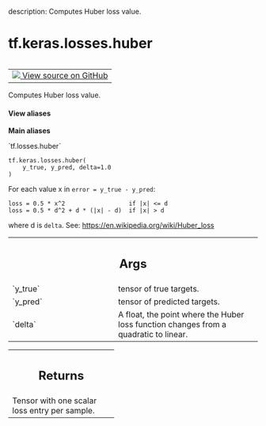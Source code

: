 description: Computes Huber loss value.

<div itemscope itemtype="http://developers.google.com/ReferenceObject">
<meta itemprop="name" content="tf.keras.losses.huber" />
<meta itemprop="path" content="Stable" />
</div>

# tf.keras.losses.huber

<!-- Insert buttons and diff -->

<table class="tfo-notebook-buttons tfo-api nocontent" align="left">
<td>
  <a target="_blank" href="https://github.com/tensorflow/tensorflow/blob/r2.3/tensorflow/python/keras/losses.py#L1421-L1456">
    <img src="https://www.tensorflow.org/images/GitHub-Mark-32px.png" />
    View source on GitHub
  </a>
</td>
</table>



Computes Huber loss value.

<section class="expandable">
  <h4 class="showalways">View aliases</h4>
  <p>
<b>Main aliases</b>
<p>`tf.losses.huber`</p>
</p>
</section>

<pre class="devsite-click-to-copy prettyprint lang-py tfo-signature-link">
<code>tf.keras.losses.huber(
    y_true, y_pred, delta=1.0
)
</code></pre>



<!-- Placeholder for "Used in" -->

For each value x in `error = y_true - y_pred`:

```
loss = 0.5 * x^2                  if |x| <= d
loss = 0.5 * d^2 + d * (|x| - d)  if |x| > d
```
where d is `delta`. See: https://en.wikipedia.org/wiki/Huber_loss

<!-- Tabular view -->
 <table class="responsive fixed orange">
<colgroup><col width="214px"><col></colgroup>
<tr><th colspan="2"><h2 class="add-link">Args</h2></th></tr>

<tr>
<td>
`y_true`
</td>
<td>
tensor of true targets.
</td>
</tr><tr>
<td>
`y_pred`
</td>
<td>
tensor of predicted targets.
</td>
</tr><tr>
<td>
`delta`
</td>
<td>
A float, the point where the Huber loss function changes from a
quadratic to linear.
</td>
</tr>
</table>



<!-- Tabular view -->
 <table class="responsive fixed orange">
<colgroup><col width="214px"><col></colgroup>
<tr><th colspan="2"><h2 class="add-link">Returns</h2></th></tr>
<tr class="alt">
<td colspan="2">
Tensor with one scalar loss entry per sample.
</td>
</tr>

</table>

